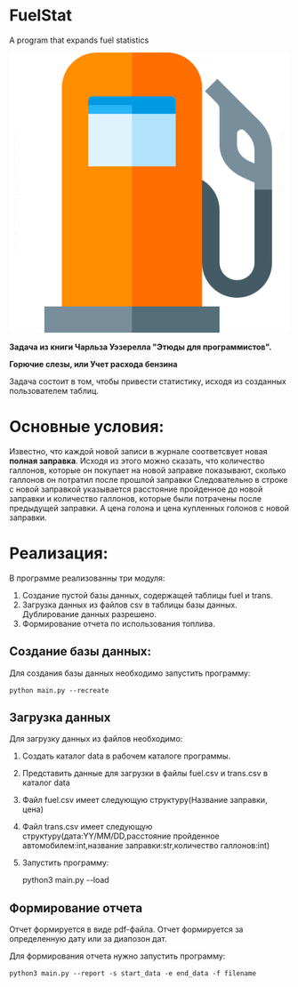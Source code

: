 # FuelStat
A program that expands fuel statistics

![GitHub Logo](/images/logo.png)


**Задача из книги Чарльза Уэзерелла "Этюды для программистов".**

**Горючие слезы, или Учет расхода бензина**

Задача состоит в том, чтобы привести статистику,
исходя из созданных пользователем таблиц.

# Основные условия:

Известно, что каждой новой записи в журнале соответсвует
новая **полная заправка**. Исходя из этого можно сказать,
что количество галлонов, которые он покупает на новой заправке
показывают, сколько галлонов он потратил после прошлой заправки
Следовательно в строке с новой заправкой
указывается расстояние пройденное до новой заправки и 
количество галлонов, которые были потрачены после
предыдущей заправки. А цена голона и цена купленных голонов с
новой заправки. 


# Реализация:

В программе реализованны три модуля:

1. Создание пустой базы данных, содержащей таблицы fuel и trans.
2. Загрузка данных из файлов csv в таблицы базы данных. Дублирование
данных разрешено.
3. Формирование отчета по использования топлива.

## Создание базы данных:

Для создания базы данных необходимо запустить программу:

    python main.py --recreate

## Загрузка данных

Для загрузку данных из файлов необходимо:

1. Создать каталог data в рабочем каталоге программы.

2. Представить данные для загрузки в файлы fuel.csv и trans.csv в каталог data

3. Файл fuel.csv имеет следующую структуру(Название заправки, цена)

4. Файл trans.csv имеет следующую структуру(дата:YY/MM/DD,расстояние пройденное автомобилем:int,название заправки:str,количество галлонов:int)

5. Запустить программу:

    python3 main.py --load

## Формирование отчета

Отчет формируется в виде pdf-файла.
Отчет формируется за определенную дату или за диапозон дат.

Для формирования отчета нужно запустить программу:

    python3 main.py --report -s start_data -e end_data -f filename
